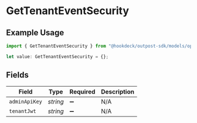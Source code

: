 # GetTenantEventSecurity

## Example Usage

```typescript
import { GetTenantEventSecurity } from "@hookdeck/outpost-sdk/models/operations";

let value: GetTenantEventSecurity = {};
```

## Fields

| Field              | Type               | Required           | Description        |
| ------------------ | ------------------ | ------------------ | ------------------ |
| `adminApiKey`      | *string*           | :heavy_minus_sign: | N/A                |
| `tenantJwt`        | *string*           | :heavy_minus_sign: | N/A                |